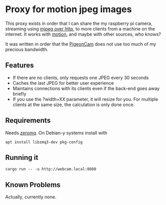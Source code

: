 # Proxy for motion jpeg images

This proxy exists in order that I can share the my raspberry pi camera, streaming using [mjpeg over http](https://en.wikipedia.org/wiki/Motion_JPEG#M-JPEG_over_HTTP), to more clients from a machine on the internet. It works with [motion](https://motion-project.github.io/), and maybe with other sources, who knows?

It was written in order that the [PigeonCam](http://tauben.newby.org) does not use too much of my precious bandwidth.

## Features

- If there are no clients, only requests one JPEG every 30 seconds
- Caches the last JPEG for better user experience
- Maintains connections with its clients even if the back-end goes away briefly
- If you use the ?width=XX parameter, it will resize for you. For multiple clients at the same size, the calculation is only done once.


## Requirements
Needs [zeromq](https://zeromq.org/). On Debian-y systems install with
```
apt install libzmq3-dev pkg-config
```

## Running it
```
cargo run -- -u http://webcam.local:8080
```

## Known Problems
Actually, currently none.
